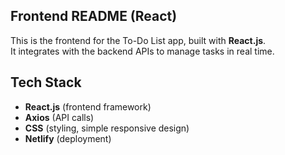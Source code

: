 ##  Frontend README (React)  

This is the frontend for the To-Do List app, built with **React.js**.  
It integrates with the backend APIs to manage tasks in real time.


## Tech Stack
- **React.js** (frontend framework)
- **Axios** (API calls)
- **CSS** (styling, simple responsive design)
- **Netlify** (deployment)


